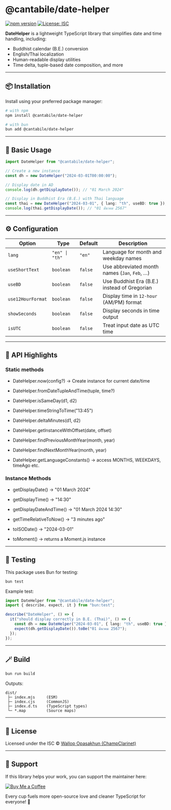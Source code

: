 # @cantabile/date-helper

[![npm version](https://badge.fury.io/js/%40cantabile%2Fdate-helper.svg)](https://badge.fury.io/js/%40cantabile%2Fdate-helper)
[![License: ISC](https://img.shields.io/badge/License-ISC-yellow.svg)](https://opensource.org/licenses/ISC)

**DateHelper** is a lightweight TypeScript library that simplifies date and time handling, including:

- Buddhist calendar (B.E.) conversion
- English/Thai localization
- Human-readable display utilities
- Time delta, tuple-based date composition, and more

---

## 📦 Installation

Install using your preferred package manager:

```bash
# with npm
npm install @cantabile/date-helper

# with bun
bun add @cantabile/date-helper
```

---

## 🧩 Basic Usage

```ts
import DateHelper from "@cantabile/date-helper";

// Create a new instance
const dh = new DateHelper("2024-03-01T00:00:00");

// Display date in AD
console.log(dh.getDisplayDate()); // "01 March 2024"

// Display in Buddhist Era (B.E.) with Thai language
const thai = new DateHelper("2024-03-01", { lang: "th", useBD: true });
console.log(thai.getDisplayDate()); // "01 มีนาคม 2567"
```

---

## ⚙️ Configuration

| Option            | Type           | Default | Description                                   |
| ----------------- | -------------- | ------- | --------------------------------------------- |
| `lang`            | `"en" \| "th"` | `"en"`  | Language for month and weekday names          |
| `useShortText`    | `boolean`      | `false` | Use abbreviated month names (`Jan`, `Feb`, …) |
| `useBD`           | `boolean`      | `false` | Use Buddhist Era (B.E.) instead of Gregorian  |
| `use12HourFormat` | `boolean`      | `false` | Display time in `12-hour` (AM/PM) format      |
| `showSeconds`     | `boolean`      | `false` | Display seconds in time output                |
| `isUTC`           | `boolean`      | `false` | Treat input date as UTC time                  |

---

## 🔧 API Highlights

### Static methods

- DateHelper.now(config?) → Create instance for current date/time

- DateHelper.fromDateTupleAndTime(tuple, time?)

- DateHelper.isSameDay(d1, d2)

- DateHelper.timeStringToTime("13:45")

- DateHelper.deltaMinutes(d1, d2)

- DateHelper.getInstanceWithOffset(date, offset)

- DateHelper.findPreviousMonthYear(month, year)

- DateHelper.findNextMonthYear(month, year)

- DateHelper.getLanguageConstants() → access MONTHS, WEEKDAYS, timeAgo etc.

### Instance Methods

- getDisplayDate() → "01 March 2024"

- getDisplayTime() → "14:30"

- getDisplayDateAndTime() → "01 March 2024 14:30"

- getTimeRelativeToNow() → "3 minutes ago"

- toISODate() → "2024-03-01"

- toMoment() → returns a Moment.js instance

---

## 🧪 Testing

This package uses Bun for testing:

```bash
bun test
```

Example test:

```ts
import DateHelper from "@cantabile/date-helper";
import { describe, expect, it } from "bun:test";

describe("DateHelper", () => {
  it("should display correctly in B.E. (Thai)", () => {
    const dh = new DateHelper("2024-03-01", { lang: "th", useBD: true });
    expect(dh.getDisplayDate()).toBe("01 มีนาคม 2567");
  });
});
```

---

## 🪄 Build

```bash
bun run build
```

Outputs:

```
dist/
 ├─ index.mjs     (ESM)
 ├─ index.cjs     (CommonJS)
 ├─ index.d.ts    (TypeScript types)
 └─ *.map         (Source maps)
```

---

## 📜 License

Licensed under the ISC © [Wallop Opasakhun (ChampClarinet)](https://github.com/champclarinet)

---

## 💖 Support

If this library helps your work, you can support the maintainer here:

[![Buy Me a Coffee](https://img.shields.io/badge/☕️-Buy%20Me%20a%20Coffee-orange)](https://buymeacoffee.com/champclarinet)

Every cup fuels more open-source love and cleaner TypeScript for everyone! 💫
